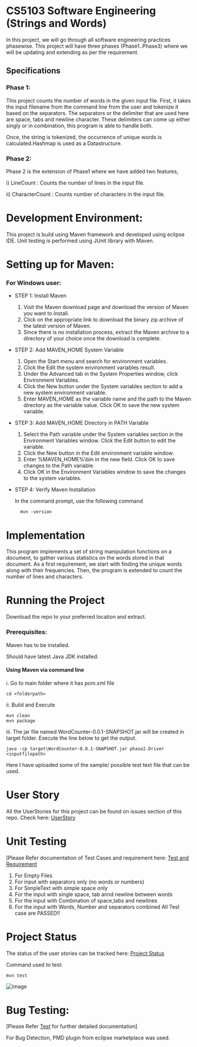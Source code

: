 
# CS5103 Software Engineering (Strings and Words)

In this project, we will go through all software engineering practices phasewise. This project will have three phases (Phase1..Phase3) where we will be updating and extending as per the requirement.


## Specifications
### Phase 1:

This project counts the number of words in the given input file. First, it takes the input filename from the command line from the user and tokenize it based on the separators. The separators or the delimiter that are used here are space, tabs and newline character. These delimiters can come up either singly or in combination, this program is able to handle both.

Once, the string is tokenized, the occurrence of unique words is calculated.Hashmap is used as a Datastructure.

### Phase 2:

Phase 2 is the extension of Phase1 where we have added two features,

i) LineCount : Counts the number of lines in the input file. 

ii) CharacterCount : Counts number of characters in the input file.

Development Environment:
========================

This project is build using Maven framework and developed using eclipse IDE. Unit testing is performed using JUnit library with Maven.

Setting up for Maven:
================
### For Windows user:

* STEP 1: Install Maven

  1. Visit the Maven download page and download the version of Maven you want to install. 
  2. Click on the appropriate link to download the binary zip archive of the latest version of Maven.
  3. Since there is no installation process, extract the Maven archive to a directory of your choice once the download is complete.

 
* STEP 2: Add MAVEN_HOME System Variable

  1. Open the Start menu and search for environment variables.
  2. Click the Edit the system environment variables result.
  3. Under the Advanced tab in the System Properties window, click Environment Variables.
  4. Click the New button under the System variables section to add a new system environment variable.
  5. Enter MAVEN_HOME as the variable name and the path to the Maven directory as the variable value. Click OK to save the new system variable.

* STEP 3: Add MAVEN_HOME Directory in PATH Variable

  1. Select the Path variable under the System variables section in the Environment Variables window. Click the Edit button to edit the variable.
  2. Click the New button in the Edit environment variable window.
  3. Enter %MAVEN_HOME%\bin in the new field. Click OK to save changes to the Path variable.
  4. Click OK in the Environment Variables window to save the changes to the system variables.


* STEP 4: Verify Maven Installation

  In the command prompt, use the following command 
        
        mvn -version


Implementation
==============
This program implements a set of string manipulation functions on a document, to gather various statistics on the words stored in that document. As a first   requirement, we start with finding the unique words along with their frequencies. Then, the program is extended to count the number of lines and characters.

Running the Project
===================
  Download the repo to your preferred location and extract.

### Prerequisites:

Maven has to be installed.

Should have latest Java JDK installed.

#### Using Maven via command line 

  i. Go to main folder where it has pom.xml file
  
  	cd <folderpath>

  ii. Build and Execute
    		
	mvn clean
 	mvn package

  iii. The jar file named WordCounter-0.0.1-SNAPSHOT.jar will be created in target folder. Execute the line below to get the output.
  
  	java -cp target\WordCounter-0.0.1-SNAPSHOT.jar phase2.Driver <inputfilepath>

Here I have uploaded some of the sample/ possible test text file that can be used.

User Story
==========
All the UserStories for this project can be found on issues section of this repo.
Check here:
	[UserStory](https://github.com/ShresthaSamita/CS5103_qkp232_Samita/issues)
	
Unit Testing 
============
[Please Refer documentation of Test Cases and requirement here: [Test and Requirement](https://github.com/ShresthaSamita/CS5103_qkp232_Samita/blob/main/Phase1_RequirementAndTestCases.pdf)

1. For Empty Files
2. For input with separators only (no words or numbers)
3. For SimpleText with simple space only
4. For the input with single space, tab annd newline between words
5. For the input with Combination of space,tabs and newlines
6. For the input with Words, Number and separators combined
All Test case are PASSED!!

Project Status
===============
The status of the user stories can be tracked here:
[Project Status](https://github.com/ShresthaSamita/CS5103_qkp232_Samita/projects?query=is%3Aopen)


Command used to test:

	mvn test
	
![image](https://user-images.githubusercontent.com/91647704/224465650-7d6451f3-964e-4c7b-a91f-26da25c3a111.png)

Bug Testing: 
===========

[Please Refer [Test](https://github.com/ShresthaSamita/CS5103_qkp232_Samita/blob/main/Phase1_RequirementAndTestCases.pdf) for further detailed documentation]

For Bug Detection, PMD plugin from eclipse marketplace was used.

